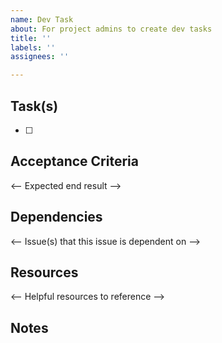 ```yaml
---
name: Dev Task
about: For project admins to create dev tasks
title: ''
labels: ''
assignees: ''

---
```


## Task(s)
- [ ] 

## Acceptance Criteria
<-- Expected end result -->

## Dependencies
<-- Issue(s) that this issue is dependent on -->

## Resources
<-- Helpful resources to reference -->

## Notes
